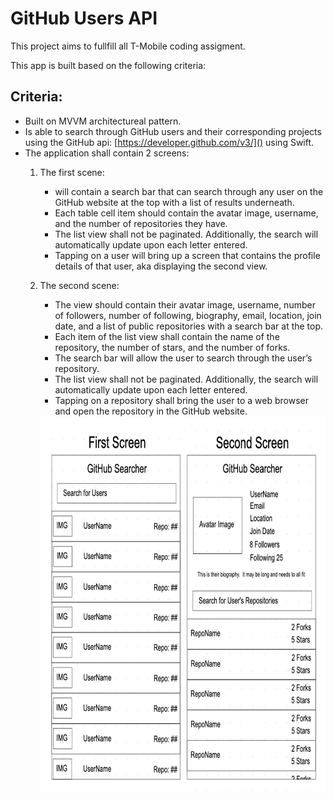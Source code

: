 # GitHub Users API
This project aims to fullfill all T-Mobile coding assigment.

This app is built based on the following criteria:  

## Criteria: 
- Built on MVVM architectureal pattern.
- Is able to search through GitHub users and their corresponding projects using the GitHub api: [https://developer.github.com/v3/]() using Swift. 
- The application shall contain 2 screens: 
	1. The first scene: 
		- will contain a search bar that can search through any user on the GitHub website at the top with a list of results underneath. 
		- Each table cell item should contain the avatar image, username, and the number of repositories they have. 
		- The list view shall not be paginated. Additionally, the search will automatically update upon each letter entered.
		- Tapping on a user will bring up a screen that contains the profile details of that user, aka displaying the second view.
	
	2. The second scene: 
		- The view should contain their avatar image, username, number of followers, number of following, biography, email, location, join date, and a list of public repositories with a search bar at the top. 
		- Each item of the list view shall contain the name of the repository, the number of stars, and the number of forks. 
		- The search bar will allow the user to search through the user’s repository. 
		- The list view shall not be paginated. Additionally, the search will automatically update upon each letter entered.
		- Tapping on a repository shall bring the user to a web browser and open the repository in the GitHub website.

		
		<img align="center" src="Screenshots/Blueprint.png" width="600" height="600" title="Blueprint">
